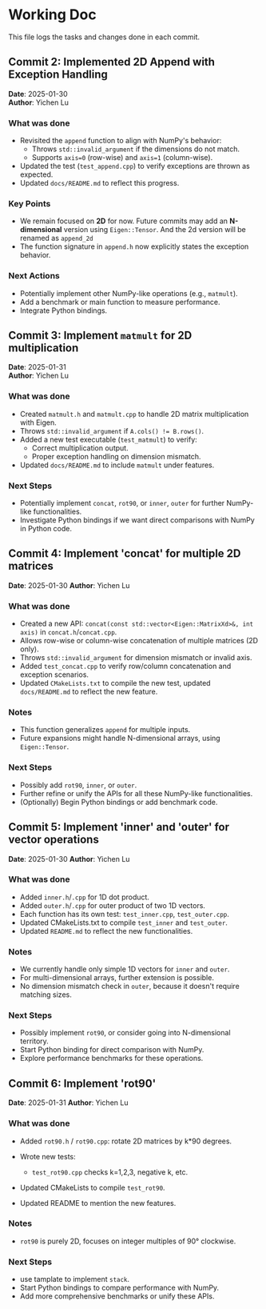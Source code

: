# Working Doc

This file logs the tasks and changes done in each commit.

## Commit 2: Implemented 2D Append with Exception Handling

**Date**: 2025-01-30  
**Author**: Yichen Lu

### What was done
- Revisited the `append` function to align with NumPy's behavior:
  - Throws `std::invalid_argument` if the dimensions do not match.
  - Supports `axis=0` (row-wise) and `axis=1` (column-wise).
- Updated the test (`test_append.cpp`) to verify exceptions are thrown as expected.
- Updated `docs/README.md` to reflect this progress.

### Key Points
- We remain focused on **2D** for now. Future commits may add an **N-dimensional** version using `Eigen::Tensor`. And the 2d version will be renamed as `append_2d`
- The function signature in `append.h` now explicitly states the exception behavior.

### Next Actions
- Potentially implement other NumPy-like operations (e.g., `matmult`).
- Add a benchmark or main function to measure performance.
- Integrate Python bindings.

## Commit 3: Implement `matmult` for 2D multiplication

**Date**: 2025-01-31  
**Author**: Yichen Lu

### What was done
- Created `matmult.h` and `matmult.cpp` to handle 2D matrix multiplication with Eigen.
- Throws `std::invalid_argument` if `A.cols() != B.rows()`.
- Added a new test executable (`test_matmult`) to verify:
  - Correct multiplication output.
  - Proper exception handling on dimension mismatch.
- Updated `docs/README.md` to include `matmult` under features.

### Next Steps
- Potentially implement `concat`, `rot90`, or `inner`, `outer` for further NumPy-like functionalities.
- Investigate Python bindings if we want direct comparisons with NumPy in Python code.


## Commit 4: Implement 'concat' for multiple 2D matrices

**Date**: 2025-01-30
**Author**: Yichen Lu

### What was done
- Created a new API: `concat(const std::vector<Eigen::MatrixXd>&, int axis)` in `concat.h`/`concat.cpp`.
- Allows row-wise or column-wise concatenation of multiple matrices (2D only).
- Throws `std::invalid_argument` for dimension mismatch or invalid axis.
- Added `test_concat.cpp` to verify row/column concatenation and exception scenarios.
- Updated `CMakeLists.txt` to compile the new test, updated `docs/README.md` to reflect the new feature.

### Notes
- This function generalizes `append` for multiple inputs.
- Future expansions might handle N-dimensional arrays, using `Eigen::Tensor`.

### Next Steps
- Possibly add `rot90`, `inner`, or `outer`.
- Further refine or unify the APIs for all these NumPy-like functionalities.
- (Optionally) Begin Python bindings or add benchmark code.

## Commit 5: Implement 'inner' and 'outer' for vector operations

**Date**: 2025-01-30
**Author**: Yichen Lu

### What was done
- Added `inner.h`/`.cpp` for 1D dot product.
- Added `outer.h`/`.cpp` for outer product of two 1D vectors.
- Each function has its own test: `test_inner.cpp`, `test_outer.cpp`.
- Updated CMakeLists.txt to compile `test_inner` and `test_outer`.
- Updated `README.md` to reflect the new functionalities.

### Notes
- We currently handle only simple 1D vectors for `inner` and `outer`. 
- For multi-dimensional arrays, further extension is possible.
- No dimension mismatch check in `outer`, because it doesn't require matching sizes. 

### Next Steps
- Possibly implement `rot90`, or consider going into N-dimensional territory.
- Start Python binding for direct comparison with NumPy.
- Explore performance benchmarks for these operations.

## Commit 6: Implement 'rot90'

**Date**: 2025-01-31
**Author**: Yichen Lu

### What was done
- Added `rot90.h` / `rot90.cpp`: rotate 2D matrices by k*90 degrees.

- Wrote new tests:
  - `test_rot90.cpp` checks k=1,2,3, negative k, etc.
- Updated CMakeLists to compile `test_rot90`.
- Updated README to mention the new features.

### Notes
- `rot90` is purely 2D, focuses on integer multiples of 90° clockwise.


### Next Steps
- use tamplate to implement `stack`.
- Start Python bindings to compare performance with NumPy.
- Add more comprehensive benchmarks or unify these APIs.

